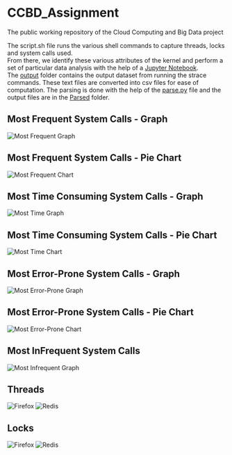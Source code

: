# CCBD_Assignment

The public working repository of the Cloud Computing and Big Data project

The script.sh file runs the various shell commands to capture threads, locks and system calls used.  
From there, we identify these various attributes of the kernel and perform a set of particular data analysis with the help of a [Jupyter Notebook](https://github.com/RIT3shSapata/CCBD_Assignment/tree/main/Analysis).  
The [output](https://github.com/RIT3shSapata/CCBD_Assignment/tree/main/Output) folder contains the output dataset from running the strace commands. 
These text files are converted into csv files for ease of computation. The parsing is done with the help of the [parse.py](https://github.com/RIT3shSapata/CCBD_Assignment/blob/main/parse.py) file and the output files are in the [Parsed](https://github.com/RIT3shSapata/CCBD_Assignment/tree/main/Parsed) folder.

## Most Frequent System Calls - Graph
![Most Frequent Graph](/Pictures/Graphs/MostFrequentGraph.png)

## Most Frequent System Calls - Pie Chart
![Most Frequent Chart](/Pictures/Graphs/MostFrequentChart.png)

## Most Time Consuming System Calls - Graph
![Most Time Graph](/Pictures/Graphs/MostTimeGraph.png)

## Most Time Consuming System Calls - Pie Chart
![Most Time Chart](/Pictures/Graphs/MostTimeChart.png)

## Most Error-Prone System Calls - Graph
![Most Error-Prone Graph](/Pictures/Graphs/MostErrorGraph.png)

## Most Error-Prone System Calls - Pie Chart
![Most Error-Prone Chart](/Pictures/Graphs/MostErrorChart.png)

## Most InFrequent System Calls
![Most Infrequent Graph](/Pictures/Graphs/MostInfrequentGraph.png)


## Threads
![Firefox](/Pictures/firefox_threads.png)
![Redis](/Pictures/redis_threads.png)

## Locks
![Firefox](/Pictures/perf_report1.png)
![Redis](/Pictures/perf_report2.png)
